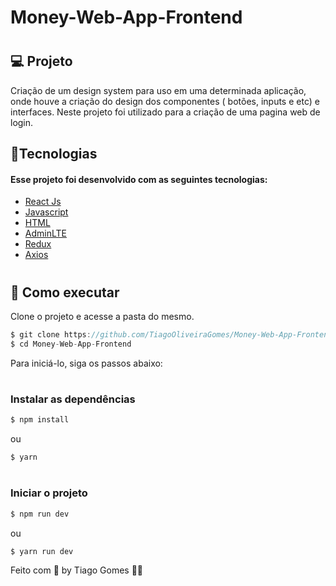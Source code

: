 # Money-Web-App-Frontend


# <h2>💻 Projeto</h2>

Criação de um design system para uso em uma determinada aplicação, onde houve a criação do design dos componentes ( botões, inputs e etc) e interfaces. Neste projeto 
foi utilizado para a criação de uma pagina web de login.

<h2>🧪Tecnologias</h2>
<h4>Esse projeto foi desenvolvido com as seguintes tecnologias: </h4>

* [React Js](https://reactjs.org)
* [Javascript](https://developer.mozilla.org/pt-BR/docs/Web/JavaScript)
* [HTML](https://developer.mozilla.org/pt-BR/docs/Web/html)
* [AdminLTE](https://adminlte.io)
* [Redux](https://redux.js.org)
* [Axios](https://axios-http.com)


# <h2>🚀 Como executar</h2>
Clone o projeto e acesse a pasta do mesmo.

```javascript
$ git clone https://github.com/TiagoOliveiraGomes/Money-Web-App-Frontend.git
$ cd Money-Web-App-Frontend
```
Para iniciá-lo, siga os passos abaixo:

# <h3>Instalar as dependências</h3>
```javascript
$ npm install
```
ou

```javascript
$ yarn
```

# <h3>Iniciar o projeto</h3>
```javascript
$ npm run dev
```
ou

```javascript
$ yarn run dev
```


Feito com 🧡 by Tiago Gomes 👋🏻 
